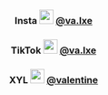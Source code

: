 <h3 align="center">Insta <img src="https://media.discordapp.net/attachments/1020803448888901683/1021868905012133908/9182-galaxy-star2.gif" height="25px"> <a href="https://instagram.com/va.lxe">@va.lxe</a></h2>
<h3 align="center">TikTok <img src="https://media.discordapp.net/attachments/1020803448888901683/1021871757252112404/7613-demoncatgirlvibe.gif" height="25px"> <a href="https://tiktok.com/@va.lxe">@va.lxe</a></h2>
<h3 align="center">XYL <img src="https://media.discordapp.net/attachments/1020803448888901683/1021877425845583953/5903-anyayay.gif" height="25px"> <a href="https://xyl.lol/valentine">@valentine</a></h2>

<p href="https://discord.gg/kKQeqwCkGx" align="center">
    <img alt="" src=https://lanyard-profile-readme.vercel.app/api/777925974300950539/>
</p>
